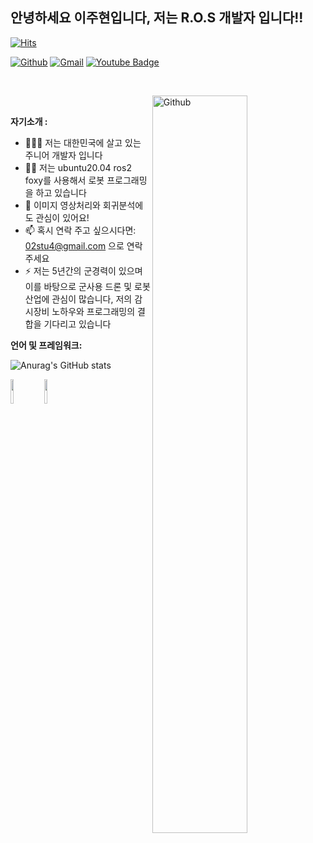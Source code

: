 
<!-- Your title -->
## 안녕하세요 이주현입니다,  저는 R.O.S 개발자 입니다!!


	
[![Hits](https://hits.seeyoufarm.com/api/count/incr/badge.svg?url=https%3A%2F%2Fgithub.com%2Fleeeju)](https://hits.seeyoufarm.com) 

[![Github](https://img.shields.io/badge/-Github-000?style=flat&logo=Github&logoColor=white)](https://github.com/leeeju)
[![Gmail](https://img.shields.io/badge/-Gmail-c14438?style=flat&logo=Gmail&logoColor=white)](mailto:02stu4@gmail.com)
[![Youtube Badge](https://img.shields.io/badge/Youtube-ff0000?style=flat-square&logo=youtube&link=https://www.youtube.com/channel/UCLSgng38L1zVYUgOHEe1yOg)](https://www.youtube.com/channel/UCLSgng38L1zVYUgOHEe1yOg)

&nbsp;

<!-- Talking about you -->

<!-- Any image aligned to the right. Beware the width -->
<img width="55%" align="right" alt="Github" src="https://raw.githubusercontent.com/onimur/.github/master/.resources/git-header.svg" />

&nbsp;

**자기소개 :**

- 👨🏽‍💻 저는 대한민국에 살고 있는 주니어 개발자 입니다 
- 👨‍💻 저는 ubuntu20.04 ros2 foxy를 사용해서 로봇 프로그래밍을 하고 있습니다 
- 🌱 이미지 영상처리와 회귀분석에도 관심이 있어요!
- 📫 혹시 연락 주고 싶으시다면: 02stu4@gmail.com 으로 연락 주세요
- ⚡️  저는 5년간의 군경력이 있으며 이를 바탕으로 군사용 드론 및 로봇 산업에 관심이 많습니다, 저의 감시장비 노하우와 프로그래밍의 결합을 기다리고 있습니다  


**언어 및 프레임워크:** 

![Anurag's GitHub stats](https://github-readme-stats.vercel.app/api?username=leeeju&show_icons=true&theme=radical)


  <code><img width="10%" src="https://www.vectorlogo.zone/logos/python/python-ar21.svg"></code>
  <code><img width="10%" src="https://www.vectorlogo.zone/logos/mysql/mysql-ar21.svg"></code>
  

